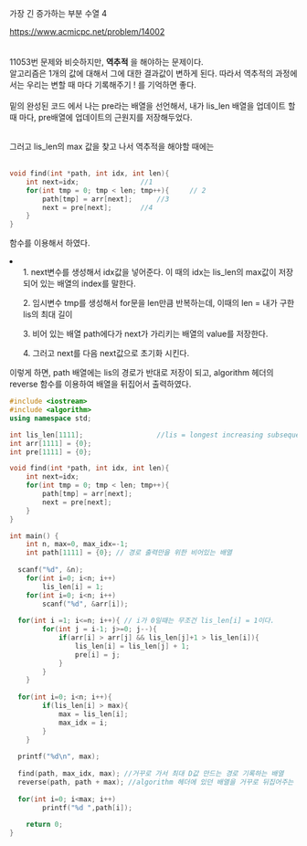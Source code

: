 가장 긴 증가하는 부분 수열 4

https://www.acmicpc.net/problem/14002
<br><br><br>
11053번 문제와 비슷하지만, <b>역추적</b> 을 해야하는 문제이다.<br>
알고리즘은 1개의 값에 대해서 그에 대한 결과값이 변하게 된다. 따라서 역추적의 과정에서는 우리는 변할 때 마다 기록해주기 ! 를 기억하면 좋다.<br>
<br>
밑의 완성된 코드 에서 나는 pre라는 배열을 선언해서, 내가 lis_len 배열을 업데이트 할 때 마다, pre배열에 업데이트의 근원지를 저장해두었다.<br><br>

그러고 lis_len의 max 값을 찾고 나서 역추적을 해야할 때에는<br><br>
```c++
void find(int *path, int idx, int len){
	int next=idx; 				//1
	for(int tmp = 0; tmp < len; tmp++){ 	// 2
		path[tmp] = arr[next]; 		//3
		next = pre[next]; 		//4
	}
}
```
함수를 이용해서 하였다. 
<li>
<ol>1. next변수를 생성해서 idx값을 넣어준다. 이 때의 idx는 lis_len의 max값이 저장되어 있는 배열의 index를 말한다. 	</ol>
<ol>2. 임시변수 tmp를 생성해서 for문을 len만큼 반복하는데, 이때의 len = 내가 구한 lis의 최대 길이 	</ol>
<ol>3. 비어 있는 배열 path에다가 next가 가리키는 배열의 value를 저장한다. 	</ol>
<ol>4. 그러고 next를 다음 next값으로 초기화 시킨다. 	</ol>
</li>
이렇게 하면, path 배열에는 lis의 경로가 반대로 저장이 되고, algorithm 헤더의 reverse 함수를 이용하여 배열을 뒤집어서 출력하였다.


```c++
#include <iostream>
#include <algorithm>
using namespace std;

int lis_len[1111];                  //lis = longest increasing subsequece
int arr[1111] = {0};
int pre[1111] = {0};

void find(int *path, int idx, int len){
	int next=idx;
	for(int tmp = 0; tmp < len; tmp++){
		path[tmp] = arr[next];
		next = pre[next];
	}
}

int main() {
	int n, max=0, max_idx=-1;
	int path[1111] = {0}; // 경로 출력만을 위한 비어있는 배열
	
  scanf("%d", &n);
	for(int i=0; i<n; i++)
		lis_len[i] = 1;
	for(int i=0; i<n; i++)
		scanf("%d", &arr[i]);
	
  for(int i =1; i<=n; i++){ // i가 0일때는 무조건 lis_len[i] = 1이다.
		for(int j = i-1; j>=0; j--){
			if(arr[i] > arr[j] && lis_len[j]+1 > lis_len[i]){
				lis_len[i] = lis_len[j] + 1;
				pre[i] = j;
			}
		}
	}
	
  for(int i=0; i<n; i++){
		if(lis_len[i] > max){
			max = lis_len[i];
			max_idx = i;
		}
	}
	
  printf("%d\n", max);
	
  find(path, max_idx, max); //거꾸로 가서 최대 D값 만드는 경로 기록하는 배열
  reverse(path, path + max); //algorithm 헤더에 있던 배열을 거꾸로 뒤집어주는 함수
	
  for(int i=0; i<max; i++)
		printf("%d ",path[i]);
		
	return 0;
}
```
